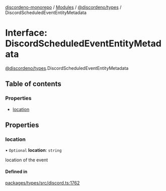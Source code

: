 [discordeno-monorepo](../README.md) / [Modules](../modules.md) / [@discordeno/types](../modules/discordeno_types.md) / DiscordScheduledEventEntityMetadata

# Interface: DiscordScheduledEventEntityMetadata

[@discordeno/types](../modules/discordeno_types.md).DiscordScheduledEventEntityMetadata

## Table of contents

### Properties

- [location](discordeno_types.DiscordScheduledEventEntityMetadata.md#location)

## Properties

### location

• `Optional` **location**: `string`

location of the event

#### Defined in

[packages/types/src/discord.ts:1762](https://github.com/deepsarda/discordeno/blob/c6dc30bb/packages/types/src/discord.ts#L1762)
